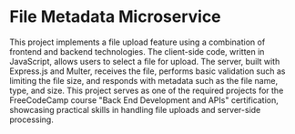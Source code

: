 # File Metadata Microservice
This project implements a file upload feature using a combination of frontend and backend technologies. The client-side code, written in JavaScript, allows users to select a file for upload. The server, built with Express.js and Multer, receives the file, performs basic validation such as limiting the file size, and responds with metadata such as the file name, type, and size. This project serves as one of the required projects for the FreeCodeCamp course "Back End Development and APIs" certification, showcasing practical skills in handling file uploads and server-side processing.
